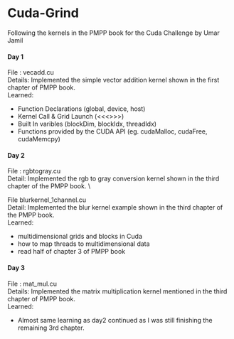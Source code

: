# Cuda-Grind

Following the kernels in the PMPP book for the Cuda Challenge by Umar Jamil

#### Day 1
File : vecadd.cu \
Details: Implemented the simple vector addition kernel shown in the first chapter of PMPP book. \
Learned:
- Function Declarations (global, device, host)
- Kernel Call & Grid Launch (<<<>>>)
- Built In varibles (blockDim, blockIdx, threadIdx)
- Functions provided by the CUDA API (eg. cudaMalloc, cudaFree, cudaMemcpy)

#### Day 2 
File : rgbtogray.cu \
Detail: Implemented the rgb to gray conversion kernel shown in the third chapter of the PMPP book. \

File blurkernel_1channel.cu \
Detail: Implemented the blur kernel example shown in the third chapter of the PMPP book. \
Learned:
- multidimensional grids and blocks in Cuda
- how to map threads to multidimensional data
- read half of chapter 3 of PMPP book

#### Day 3
File : mat_mul.cu \
Details: Implemented the matrix multiplication kernel mentioned in the third chapter of PMPP book. \
Learned:
- Almost same learning as day2 continued as I was still finishing the remaining 3rd chapter.


